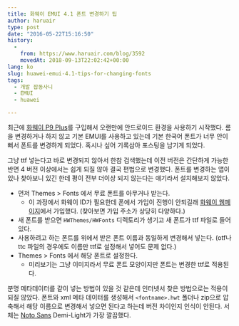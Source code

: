 ```yaml
---
title: 화웨이 EMUI 4.1 폰트 변경하기 팁
author: haruair
type: post
date: "2016-05-22T15:16:50"
history:
  - 
    from: https://www.haruair.com/blog/3592
    movedAt: 2018-09-13T22:02:42+00:00
lang: ko
slug: huawei-emui-4.1-tips-for-changing-fonts
tags:
  - 개발 잡동사니
  - EMUI
  - huawei

---
```

최근에 <a href="http://www.aliexpress.com/item/Huawei-P9-Plus-4GB-RAM-128GB-ROM-Cell-Phone-Android-6-0-Kirin-955-Octa-Core/32653152536.html" target="_blank">화웨이 P9 Plus</a>를 구입해서 오랜만에 안드로이드 환경을 사용하기 시작했다. 롬을 변경하거나 하지 않고 기본 EMUI를 사용하고 있는데 기본 한국어 폰트가 너무 안이뻐서 폰트를 변경하게 되었다. 혹시나 싶어 기록삼아 포스팅을 남기게 되었다.

그냥 ttf 넣는다고 바로 변경되지 않아서 한참 검색했는데 이전 버전은 간단하게 가능한 반면 4 버전 이상에서는 쉽게 되질 않아 결국 편법으로 변경했다. 폰트를 변경하는 앱이 있나 찾아보니 있긴 한데 평이 전부 더이상 되지 않는다는 얘기라서 설치해보지 않았다.

  * 먼저 Themes > Fonts 에서 무료 폰트를 아무거나 받는다. 
      * 이 과정에서 화웨이 ID가 필요한데 폰에서 가입이 진행이 안되길래 [화웨이 웹페이지][1]에서 가입했다. (찾아보면 가입 주소가 상당히 다양하다.)
  * 새 폰트를 받으면 `HWThemes/HWFonts` 디렉토리가 생기고 새 폰트가 ttf 파일로 들어있다.
  * 사용하려고 하는 폰트를 위에서 받은 폰트 이름과 동일하게 변경해서 넣는다. (otf나 ttc 파일의 경우에도 이름만 ttf로 설정해서 넣어도 문제 없다.)
  * Themes > Fonts 에서 해당 폰트로 설정한다. 
      * 미리보기는 그냥 이미지라서 무료 폰트 모양이지만 폰트는 변경한 ttf로 적용된다.

분명 메타데이터를 같이 넣는 방법이 있을 것 같은데 인터넷서 찾은 방법으로는 적용이 되질 않았다. 폰트와 xml 메타 데이터를 생성해서 `<fontname>.hwt` 폴더나 zip으로 압축해서 해당 이름으로 변경해서 넣으면 된다고 하는데 버전 차이인지 인식이 안된다. 서체는 [Noto Sans][2] Demi-Light가 가장 깔끔했다.

 [1]: https://hwid1.vmall.com/oauth2/mobile/regindex.jsp?lang=en-us
 [2]: https://www.google.com/get/noto/